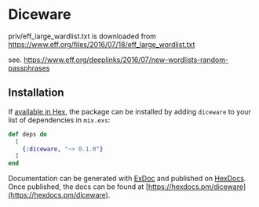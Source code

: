 # Diceware

priv/eff_large_wardlist.txt is downloaded from https://www.eff.org/files/2016/07/18/eff_large_wordlist.txt

see. https://www.eff.org/deeplinks/2016/07/new-wordlists-random-passphrases

## Installation

If [available in Hex](https://hex.pm/docs/publish), the package can be installed
by adding `diceware` to your list of dependencies in `mix.exs`:

```elixir
def deps do
  [
    {:diceware, "~> 0.1.0"}
  ]
end
```

Documentation can be generated with [ExDoc](https://github.com/elixir-lang/ex_doc)
and published on [HexDocs](https://hexdocs.pm). Once published, the docs can
be found at [https://hexdocs.pm/diceware](https://hexdocs.pm/diceware).

